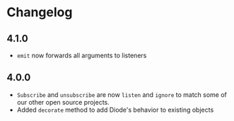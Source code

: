 # Changelog

## 4.1.0

- `emit` now forwards all arguments to listeners

## 4.0.0

- `Subscribe` and `unsubscribe` are now `listen` and `ignore` to
  match some of our other open source projects.
- Added `decorate` method to add Diode's behavior to existing objects
